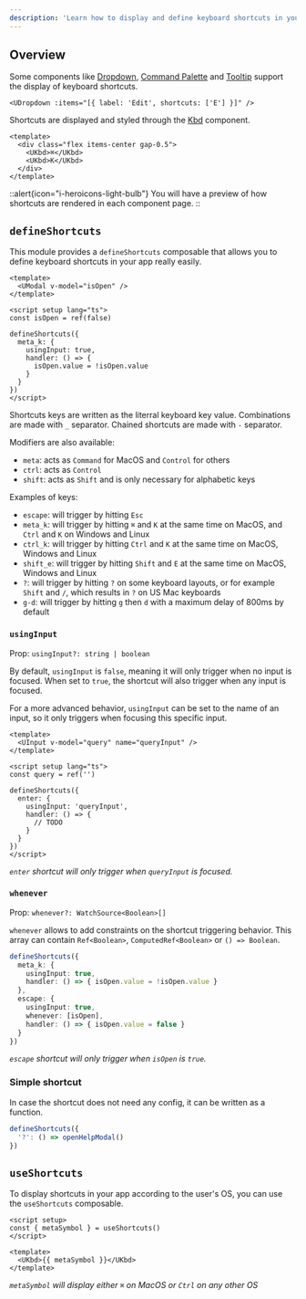 ```yaml
---
description: 'Learn how to display and define keyboard shortcuts in your app.'
---
```


## Overview

Some components like [Dropdown](/elements/dropdown), [Command Palette](/navigation/command-palette) and [Tooltip](/overlays/tooltip) support the display of keyboard shortcuts.

```vue
<UDropdown :items="[{ label: 'Edit', shortcuts: ['E'] }]" />
```

Shortcuts are displayed and styled through the [Kbd](/elements/kbd) component.

```vue
<template>
  <div class="flex items-center gap-0.5">
    <UKbd>⌘</UKbd>
    <UKbd>K</UKbd>
  </div>
</template>
```

::alert{icon="i-heroicons-light-bulb"}
You will have a preview of how shortcuts are rendered in each component page.
::

## `defineShortcuts`

This module provides a `defineShortcuts` composable that allows you to define keyboard shortcuts in your app really easily.

```vue
<template>
  <UModal v-model="isOpen" />
</template>

<script setup lang="ts">
const isOpen = ref(false)

defineShortcuts({
  meta_k: {
    usingInput: true,
    handler: () => {
      isOpen.value = !isOpen.value
    }
  }
})
</script>
```

Shortcuts keys are written as the literral keyboard key value. Combinations are made with `_` separator. Chained shortcuts are made with `-` separator.

Modifiers are also available:
- `meta`: acts as `Command` for MacOS and `Control` for others
- `ctrl`: acts as `Control`
- `shift`: acts as `Shift` and is only necessary for alphabetic keys

Examples of keys:
- `escape`: will trigger by hitting `Esc`
- `meta_k`: will trigger by hitting `⌘` and `K` at the same time on MacOS, and `Ctrl` and `K` on Windows and Linux
- `ctrl_k`: will trigger by hitting `Ctrl` and `K` at the same time on MacOS, Windows and Linux
- `shift_e`: will trigger by hitting `Shift` and `E` at the same time on MacOS, Windows and Linux
- `?`: will trigger by hitting `?` on some keyboard layouts, or for example `Shift` and `/`, which results in `?` on US Mac keyboards
- `g-d`: will trigger by hitting `g` then `d` with a maximum delay of 800ms by default

### `usingInput`

Prop: `usingInput?: string | boolean`

By default, `usingInput` is `false`, meaning it will only trigger when no input is focused. When set to `true`, the shortcut will also trigger when any input is focused.

For a more advanced behavior, `usingInput` can be set to the name of an input, so it only triggers when focusing this specific input.

```vue
<template>
  <UInput v-model="query" name="queryInput" />
</template>

<script setup lang="ts">
const query = ref('')

defineShortcuts({
  enter: {
    usingInput: 'queryInput',
    handler: () => {
      // TODO
    }
  }
})
</script>
```
_`enter` shortcut will only trigger when `queryInput` is focused._

### `whenever`

Prop: `whenever?: WatchSource<Boolean>[]`

`whenever` allows to add constraints on the shortcut triggering behavior. This array can contain `Ref<Boolean>`, `ComputedRef<Boolean>` or `() => Boolean`.

```ts
defineShortcuts({
  meta_k: {
    usingInput: true,
    handler: () => { isOpen.value = !isOpen.value }
  },
  escape: {
    usingInput: true,
    whenever: [isOpen],
    handler: () => { isOpen.value = false }
  }
})
```
_`escape` shortcut will only trigger when `isOpen` is `true`._

### Simple shortcut

In case the shortcut does not need any config, it can be written as a function.

```ts
defineShortcuts({
  '?': () => openHelpModal()
})
```

## `useShortcuts`

To display shortcuts in your app according to the user's OS, you can use the `useShortcuts` composable.

```vue
<script setup>
const { metaSymbol } = useShortcuts()
</script>

<template>
  <UKbd>{{ metaSymbol }}</UKbd>
</template>
```
_`metaSymbol` will display either `⌘` on MacOS or `Ctrl` on any other OS_
